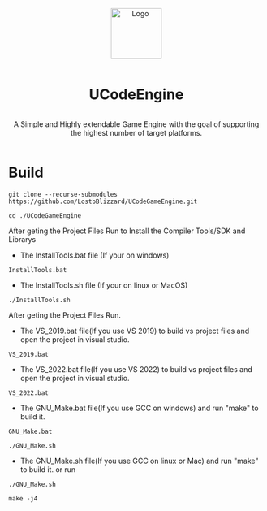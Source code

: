 
<div align="center" style="display:grid;place-items:center;">
<p>
    <a target="_blank"><img width="100" src="UCodeGameEngine.png" alt="Logo"></a>
</p>

<h1>UCodeEngine</h1>

A Simple and Highly extendable Game Engine with the goal of supporting the highest number of target platforms.

<div align=left>

# Build


```
git clone --recurse-submodules https://github.com/LostbBlizzard/UCodeGameEngine.git
```

```
cd ./UCodeGameEngine
```

After geting the Project Files Run to Install the Compiler Tools/SDK and Librarys

- The InstallTools.bat file (If your on windows)

```
InstallTools.bat
```

- The InstallTools.sh file (If your on linux or MacOS) 
```
./InstallTools.sh
```

After geting the Project Files Run.

- The VS_2019.bat file(If you use VS 2019) to build vs project files and open the project in visual studio.
```
VS_2019.bat
```

- The VS_2022.bat file(If you use VS 2022) to build vs project files and open the project in visual studio.
```
VS_2022.bat
```

- The GNU_Make.bat file(If you use GCC on windows) and run "make" to build it.
```
GNU_Make.bat
```
```
./GNU_Make.sh
```

- The GNU_Make.sh file(If you use GCC on linux or Mac) and run "make" to build it. or run

```
./GNU_Make.sh
```

```
make -j4
```

